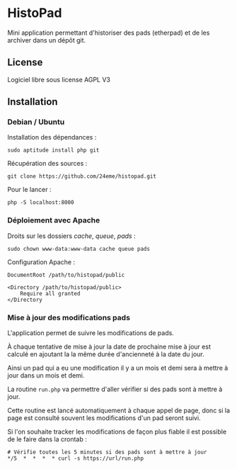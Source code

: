 # HistoPad

Mini application permettant d'historiser des pads (etherpad) et de les archiver dans un dépôt git.

## License

Logiciel libre sous license AGPL V3

## Installation

### Debian / Ubuntu

Installation des dépendances :

```
sudo aptitude install php git
```

Récupération des sources :

```
git clone https://github.com/24eme/histopad.git
```

Pour le lancer :

```
php -S localhost:8000
```

### Déploiement avec Apache

Droits sur les dossiers *cache*, *queue*, *pads* :

```
sudo chown www-data:www-data cache queue pads
```

Configuration Apache :

```
DocumentRoot /path/to/histopad/public

<Directory /path/to/histopad/public>
    Require all granted
</Directory
```

### Mise à jour des modifications pads

L'application permet de suivre les modifications de pads.

À chaque tentative de mise à jour la date de prochaine mise à jour est calculé en ajoutant la la même durée d'ancienneté à la date du jour.

Ainsi un pad qui a eu une modification il y a un mois et demi sera à mettre à jour dans un mois et demi.

La routine `run.php` va permettre d'aller vérifier si des pads sont à mettre à jour.

Cette routine est lancé automatiquement à chaque appel de page, donc si la page est consulté souvent les modifications d'un pad seront suivi.

Si l'on souhaite tracker les modifications de façon plus fiable il est possible de le faire dans la crontab :

```
# Vérifie toutes les 5 minutes si des pads sont à mettre à jour
*/5  *  *  *  * curl -s https://url/run.php
```
